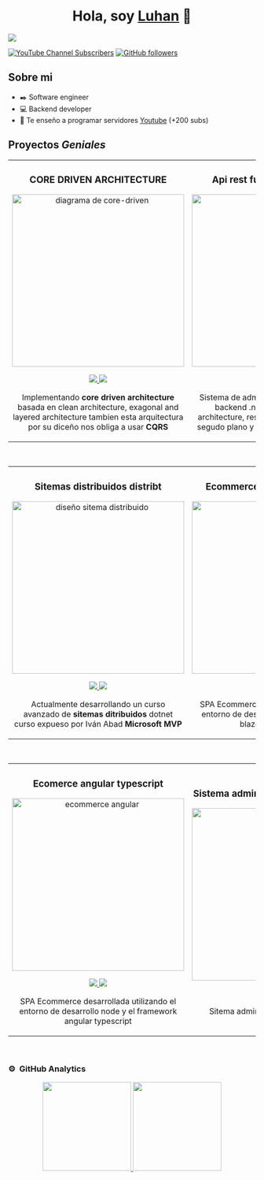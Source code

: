 <div align="center">
<h1 align="center">Hola, soy <a href="https://vlu.code">Luhan</a> 👋</h1>
</div>
<img src="https://imgur.com/3O65jbx.png">

[![YouTube Channel Subscribers](https://img.shields.io/youtube/channel/subscribers/UCR4OxTu8pEuxW0Ip1R8p3hQ?style=social)](https://youtube.com/@luhan-omar?sub_confirmation=1)
[![GitHub followers](https://img.shields.io/github/followers/omarluhan?style=social)](https://github.com/OmarLuhan)

## Sobre mi

- ✒️ Software engineer 
- 💻 Backend developer 
- 🎥 Te enseño a programar servidores [Youtube](https://youtube.com/@luhan-omar?sub_confirmation=1) (+200 subs)
  <br>

## Proyectos *Geniales*
<table>
<tr>
<td width="50%">
<h3 align="center">CORE DRIVEN ARCHITECTURE</h3>
<div align="center">
<a href="https://github.com/OmarLuhan/CoreDriven.git" target="_blank"><img src="https://imgur.com/M5A9rb0.png" width="350" alt="diagrama de core-driven"></a>
<p>
<a href="https://github.com/OmarLuhan/CoreDriven.git" target="_blank">
<img src="https://img.shields.io/badge/CÓDIGO-ff9?style=for-the-badge&logo=github&logoColor=black">
</a>
<a href="https://youtube.com/@luhan-omar?sub_confirmation=1" target="_blank">
<img src="https://img.shields.io/badge/-Youtube-green?style=for-the-badge&color=fbfc40">
</a>
</p>
<p>Implementando <strong>core driven architecture</strong> basada en clean architecture, exagonal and layered architecture
tambien esta arquitectura por su diceño nos obliga a usar <strong>CQRS</strong></p>
</div>                                                                                
</td>   
  
<td width="50%">
<h3 align="center">Api rest full sistema farmacia </h3>
<div align="center">
<a href="https://github.com/OmarLuhan/PharmaApi.git" target="_blank"><img src="https://imgur.com/68gXOGZ.png" width="350" alt="Red neuronal"></a>
<p>
<a href="https://github.com/OmarLuhan/PharmaApi.git" target="_blank">
<img src="https://img.shields.io/badge/C%C3%93DIGO-cfaae0?style=for-the-badge&logo=github&logoColor=black">
</a>
<a href="https://youtube.com/@luhan-omar?sub_confirmation=1" target="_blank">
<img src="https://img.shields.io/badge/-Youtube-green?style=for-the-badge&color=ff00f4">
</a>
</p>
<p> Sistema de administracion para farmacias, backend .net 8 lts con core driven architecture, respository pattern , tareas en segudo plano 
y mysql, frontend vite react js</p>
</div>                                                                                 
</td>  
</table>                                                                               

<br>
<table>
<tr>
<td width="50%">
<h3 align="center">Sitemas distribuidos distribt</h3>
<div align="center">
<a href="https://github.com/OmarLuhan/Distribt.git" target="_blank"><img src="https://imgur.com/BIdbeKJ.png" width="350" alt="diseño sitema distribuido"></a>
<p>
<a href="https://github.com/OmarLuhan/Distribt.git" target="_blank">
<img src="https://img.shields.io/badge/CÓDIGO-ff9?style=for-the-badge&logo=github&logoColor=black">
</a>
<a href="https://youtube.com/@luhan-omar?sub_confirmation=1" target="_blank">
<img src="https://img.shields.io/badge/-Youtube-green?style=for-the-badge&color=fbfc40">
</a>
</p>
<p>Actualmente desarrollando un curso avanzado de <strong>sitemas ditribuidos</strong> dotnet
curso expueso por Iván Abad <strong>Microsoft MVP</strong> 
</p>
</div>
                                                                                      
</td>       
<td width="50%">
<h3 align="center">Ecommerce blazor webAsambly </h3>
<div align="center">
<a href="https://github.com/OmarLuhan/Ecommerce.git" target="_blank"><img src="https://imgur.com/hrBR5oy.png" width="350" alt="Red neuronal"></a>
<p>
<a href="https://github.com/OmarLuhan/Ecommerce.git" target="_blank">
<img src="https://img.shields.io/badge/C%C3%93DIGO-cfaae0?style=for-the-badge&logo=github&logoColor=black">
</a>
<a href="https://youtube.com/@luhan-omar?sub_confirmation=1" target="_blank">
<img src="https://img.shields.io/badge/-Youtube-green?style=for-the-badge&color=ff00f4">
</a>
</p>
<p>SPA Ecommerce  desarrollada utilizando el entorno de desarrollo .net y el framework blazor webassembly</p>
</div>                                                                                 
</td>  
</table>    
<br>
<table>
<tr>
<td width="50%">
<h3 align="center">Ecomerce angular typescript</h3>
<div align="center">
<a href="#" target="_blank"><img src=".png" width="350" alt="ecommerce angular"></a>
<p>
<a href="#" target="_blank">
<img src="https://img.shields.io/badge/CÓDIGO-ff9?style=for-the-badge&logo=github&logoColor=black">
</a>
<a href="https://youtube.com/@luhan-omar?sub_confirmation=1" target="_blank">
<img src="https://img.shields.io/badge/-Youtube-green?style=for-the-badge&color=fbfc40">
</a>
</p>
<p>SPA Ecommerce  desarrollada utilizando el entorno de desarrollo node y el framework angular typescript</strong> 
</p>
</div>
                                                                                      
</td>       
<td width="50%">
<h3 align="center">Sistema administracion famacia react</h3>
<div align="center">
<a href="#" target="_blank"><img src=".png" width="350" alt="react"></a>
<p>
<a href="#" target="_blank">
<img src="https://img.shields.io/badge/C%C3%93DIGO-cfaae0?style=for-the-badge&logo=github&logoColor=black">
</a>
<a href="https://youtube.com/@luhan-omar?sub_confirmation=1" target="_blank">
<img src="https://img.shields.io/badge/-Youtube-green?style=for-the-badge&color=ff00f4">
</a>
</p>
<p>Sitema administracion farmacia react</p>
</div>                                                                                 
</td>  
</table>  
</div>
<br>

### ⚙️ &nbsp;GitHub Analytics
<p align="center">
<a href="https://github.com/OmarLuhan">
  <img height="180em" src="https://github-readme-stats-eight-theta.vercel.app/api?username=OmarLuhan&show_icons=true&theme=radical&include_all_commits=true&count_private=true"/>
  <img height="180em" src="https://github-readme-stats-eight-theta.vercel.app/api/top-langs/?username=Omarluhan&layout=compact&langs_count=8&theme=radical"/>
</a>
</p>
